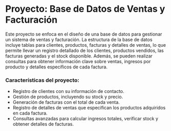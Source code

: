 # Proyecto: Base de Datos de Ventas y Facturación

Este proyecto se enfoca en el diseño de una base de datos para gestionar un sistema de ventas y facturación. La estructura de la base de datos incluye tablas para clientes, productos, facturas y detalles de ventas, lo que permite llevar un registro detallado de los clientes, productos vendidos, las facturas generadas y el stock disponible. Además, se pueden realizar consultas para obtener información clave sobre ventas, ingresos por producto y detalles específicos de cada factura.

### Características del proyecto:
- Registro de clientes con su información de contacto.
- Gestión de productos, incluyendo su stock y precio.
- Generación de facturas con el total de cada venta.
- Registro de detalles de ventas que especifican los productos adquiridos en cada factura.
- Consultas avanzadas para calcular ingresos totales, verificar stock y obtener detalles de facturas.

